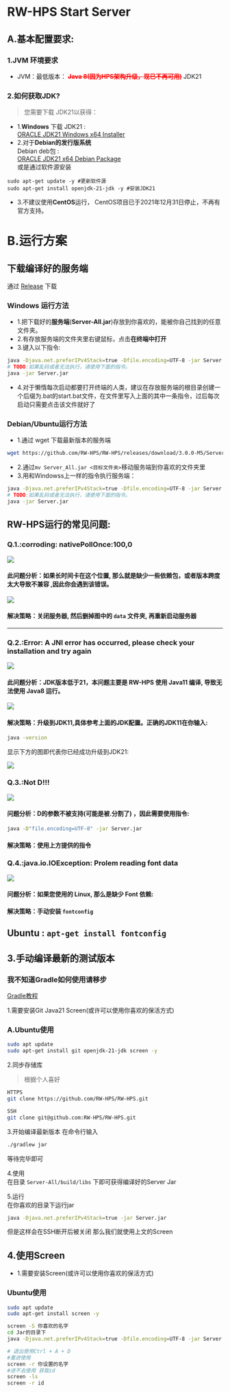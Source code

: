 # RW-HPS Start Server

## A.基本配置要求:

### 1.JVM 环境要求

- JVM：最低版本： <font style="color:red;font-weight:bold">~~Java 8(因为HPS架构升级，现已不再可用)~~</font> JDK21

### 2.如何获取JDK?

> 您需要下载 JDK21以获得：
- 1.**Windows** 下载 JDK21 : </br> [ORACLE JDK21 Windows x64 Installer](https://download.oracle.com/java/21/archive/jdk-21.0.2_windows-x64_bin.exe)
- 2.对于**Debian的发行版系统** </br> 
Debian deb包 : </br> [ORACLE JDK21 x64 Debian Package](https://download.oracle.com/java/21/archive/jdk-21.0.2_linux-x64_bin.deb) </br> 或是通过软件源安装 </br>
```
sudo apt-get update -y #更新软件源
sudo apt-get install openjdk-21-jdk -y #安装JDK21
```
- 3.不建议使用**CentOS**运行， CentOS项目已于2021年12月31日停止，不再有官方支持。


# B.运行方案

## 下载编译好的服务端

通过 [Release](https://github.com/RW-HPS/RW-HPS/releases) 下载

### Windows 运行方法

- 1.把下载好的**服务端**(**Server-All.jar**)存放到你喜欢的，能被你自己找到的任意文件夹。
- 2.有存放服务端的文件夹里右键鼠标，点击**在终端中打开**
- 3.键入以下指令:
```bash
java -Djava.net.preferIPv4Stack=true -Dfile.encoding=UTF-8 -jar Server.jar
# TODO:如果乱码或者无法执行，请使用下面的指令。
java -jar Server.jar
```
- 4.对于懒惰每次启动都要打开终端的人类，建议在存放服务端的根目录创建一个后缀为.bat的start.bat文件，在文件里写入上面的其中一条指令，过后每次启动只需要点击该文件就好了

### Debian/Ubuntu运行方法
- 1.通过 wget 下载最新版本的服务端
```bash
wget https://github.com/RW-HPS/RW-HPS/releases/download/3.0.0-M5/Server-All.jar
```
- 2.通过`mv Server_All.jar <目标文件夹>`移动服务端到你喜欢的文件夹里
- 3.用和Windowss上一样的指令执行服务端：
```bash
java -Djava.net.preferIPv4Stack=true -Dfile.encoding=UTF-8 -jar Server.jar
# TODO:如果乱码或者无法执行，请使用下面的指令。
java -jar Server.jar
```

## RW-HPS运行的常见问题:

### Q.1.:**corroding: nativePollOnce:100,0**

<img src="../img/Question.png"></img>

#### 此问题分析：如果长时间卡在这个位置, 那么就是缺少一些依赖包，或者版本跨度太大导致不兼容 ,因此你会遇到该错误。

<img src="../img/Question2.png"></img>
#### 解决策略：关闭服务器, 然后删掉图中的 `data` 文件夹, 再重新启动服务器
---

### Q.2.:**Error: A JNI error has occurred, please check your installation and try again**

<img src="../img/Question3.png"></img>

#### 此问题分析：JDK版本低于21，本问题主要是 RW-HPS 使用 Java11 编译, 导致无法使用 Java8 运行。

<img src="../img/Question4.png"></img>

#### 解决策略：升级到JDK11,具体参考上面的JDK配置。正确的JDK11在你输入:

```bash
java -version
```

显示下方的图即代表你已经成功升级到JDK21:

<img src="https://img.lu/upload/b1c58d5f11dee00543aee.png"></img>

### Q.3.:**Not D!!!**

<img src="../img/Question6.png"></img>

#### 问题分析：D的参数不被支持(可能是被.分割了) ，因此需要使用指令:

```bash
java -D"file.encoding=UTF-8" -jar Server.jar
```

#### 解决策略：使用上方提供的指令

### Q.4.:**java.io.IOException: Prolem reading font data**

<img src="../img/Question7.png"></img>

#### 问题分析：如果您使用的 Linux, 那么是缺少 Font 依赖:

#### 解决策略：手动安装 `fontconfig`
  
**Ubuntu** : ```apt-get install fontconfig```
---
## 3.手动编译最新的测试版本

### 我不知道Gradle如何使用请移步

[Gradle教程](Gradle.md)

1.需要安装Git Java21 Screen(或许可以使用你喜欢的保活方式)

### A.Ubuntu使用

```bash  
sudo apt update
sudo apt-get install git openjdk-21-jdk screen -y  
```

2.同步存储库
> 根据个人喜好

```bash
HTTPS  
git clone https://github.com/RW-HPS/RW-HPS.git
``` 

```bash  
SSH
git clone git@github.com:RW-HPS/RW-HPS.git  
```

3.开始编译最新版本
在命令行输入

```bash
./gradlew jar
```

等待完毕即可

4.使用  
在目录 `Server-All/build/libs` 下即可获得编译好的Server Jar

5.运行  
在你喜欢的目录下运行jar

```bash
java -Djava.net.preferIPv4Stack=true -jar Server.jar
```

但是这样会在SSH断开后被关闭 那么我们就使用上文的Screen

## 4.使用Screen

- 1.需要安装Screen(或许可以使用你喜欢的保活方式)      
### Ubuntu使用

```bash  
sudo apt update
sudo apt-get install screen -y  
```

```bash
screen -S 你喜欢的名字
cd Jar的目录下
java -Djava.net.preferIPv4Stack=true -Dfile.encoding=UTF-8 -jar Server.jar

# 退出使用Ctrl + A + D
#重进使用
screen -r 你设置的名字
#进不去使用 获取id
screen -ls
screen -r id
```
